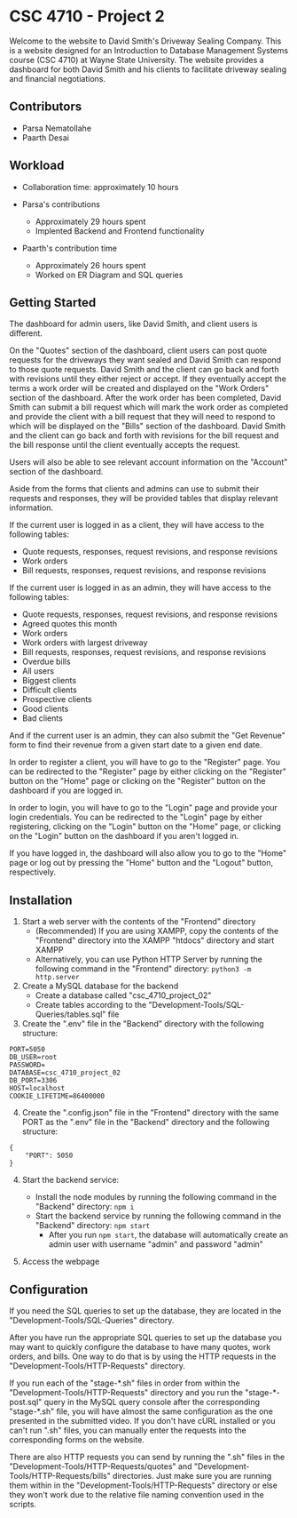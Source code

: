 # CSC 4710 - Project 2

Welcome to the website to David Smith's Driveway Sealing Company.
This is a website designed for an Introduction to Database Management Systems course (CSC 4710) at Wayne State University.
The website provides a dashboard for both David Smith and his clients to facilitate driveway sealing and financial negotiations.

## Contributors

- Parsa Nematollahe
- Paarth Desai

## Workload

- Collaboration time: approximately 10 hours

- Parsa's contributions

  - Approximately 29 hours spent
  - Implented Backend and Frontend functionality

- Paarth's contribution time

  - Approximately 26 hours spent
  - Worked on ER Diagram and SQL queries

## Getting Started

The dashboard for admin users, like David Smith, and client users is different.

On the "Quotes" section of the dashboard, client users can post quote requests for the driveways they want sealed and David Smith can respond to those quote requests. David Smith and the client can go back and forth with revisions until they either reject or accept.
If they eventually accept the terms a work order will be created and displayed on the "Work Orders" section of the dashboard.
After the work order has been completed, David Smith can submit a bill request which will mark the work order as completed and provide the client with a bill request that they will need to respond to which will be displayed on the "Bills" section of the dashboard.
David Smith and the client can go back and forth with revisions for the bill request and the bill response until the client eventually accepts the request.

Users will also be able to see relevant account information on the "Account" section of the dashboard.

Aside from the forms that clients and admins can use to submit their requests and responses, they will be provided tables that display relevant information.

If the current user is logged in as a client, they will have access to the following tables:

- Quote requests, responses, request revisions, and response revisions
- Work orders
- Bill requests, responses, request revisions, and response revisions

If the current user is logged in as an admin, they will have access to the following tables:

- Quote requests, responses, request revisions, and response revisions
- Agreed quotes this month
- Work orders
- Work orders with largest driveway
- Bill requests, responses, request revisions, and response revisions
- Overdue bills
- All users
- Biggest clients
- Difficult clients
- Prospective clients
- Good clients
- Bad clients

And if the current user is an admin, they can also submit the "Get Revenue" form to find their revenue from a given start date to a given end date.

In order to register a client, you will have to go to the "Register" page.
You can be redirected to the "Register" page by either clicking on the "Register" button on the "Home" page or clicking on the "Register" button on the dashboard if you are logged in.

In order to login, you will have to go to the "Login" page and provide your login credentials.
You can be redirected to the "Login" page by either registering, clicking on the "Login" button on the "Home" page, or clicking on the "Login" button on the dashboard if you aren't logged in.

If you have logged in, the dashboard will also allow you to go to the "Home" page or log out by pressing the "Home" button and the "Logout" button, respectively.

## Installation

1. Start a web server with the contents of the "Frontend" directory
   - (Recommended) If you are using XAMPP, copy the contents of the "Frontend" directory into the XAMPP "htdocs" directory and start XAMPP
   - Alternatively, you can use Python HTTP Server by running the following command in the "Frontend" directory: `python3 -m http.server`
2. Create a MySQL database for the backend
   - Create a database called "csc_4710_project_02"
   - Create tables according to the "Development-Tools/SQL-Queries/tables.sql" file
3. Create the ".env" file in the "Backend" directory with the following structure:

```
PORT=5050
DB_USER=root
PASSWORD=
DATABASE=csc_4710_project_02
DB_PORT=3306
HOST=localhost
COOKIE_LIFETIME=86400000
```

4. Create the ".config.json" file in the "Frontend" directory with the same PORT as the ".env" file in the "Backend" directory and the following structure:

```
{
    "PORT": 5050
}
```

4. Start the backend service:

   - Install the node modules by running the following command in the "Backend" directory: `npm i`
   - Start the backend service by running the following command in the "Backend" directory: `npm start`
     - After you run `npm start`, the database will automatically create an admin user with username "admin" and password "admin"

5. Access the webpage

## Configuration

If you need the SQL queries to set up the database, they are located in the "Development-Tools/SQL-Queries" directory.

After you have run the appropriate SQL queries to set up the database you may want to quickly configure the database to have many quotes, work orders, and bills. One way to do that is by using the HTTP requests in the "Development-Tools/HTTP-Requests" directory.

If you run each of the "stage-\*.sh" files in order from within the "Development-Tools/HTTP-Requests" directory and you run the "stage-\*-post.sql" query in the MySQL query console after the corresponding "stage-\*.sh" file, you will have almost the same configuration as the one presented in the submitted video.
If you don't have cURL installed or you can't run ".sh" files, you can manually enter the requests into the corresponding forms on the website.

There are also HTTP requests you can send by running the ".sh" files in the "Development-Tools/HTTP-Requests/quotes" and "Development-Tools/HTTP-Requests/bills" directories. Just make sure you are running them within in the "Development-Tools/HTTP-Requests" directory or else they won't work due to the relative file naming convention used in the scripts.
